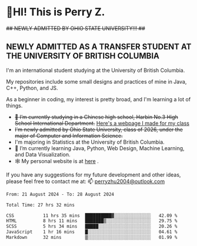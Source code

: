 # 🌄HI! This is Perry Z. <br> #
<s>## NEWLY ADMITTED BY OHIO STATE UNIVERSITY!!! ##</s>
## NEWLY ADMITTED AS A TRANSFER STUDENT AT THE UNIVERSITY OF BRITISH COLUMBIA ##
I'm an international student studying at the University of British Columbia. <br>

My repositories include some small designs and practices of mine in Java, C++, Python, and JS. <br>

As a beginner in coding, my interest is pretty broad, and I'm learning a lot of things. <br>
- <s>🔭 I’m currently studying in a Chinese high school, Harbin No.3 High School International Department.</s> [Here's a webpage I made for my class](https://perry2004.github.io/weirdos/)
- <s> I'm newly admitted by Ohio State University, class of 2026, under the major of Computer and Information Science. </s>
- I'm majoring in Statistics at the University of British Columbia. 
- 🌱 I’m currently learning Java, Python, Web Design, Machine Learning, and Data Visualization. 
- 🕸️ My personal website is at <a href="https://zhu-yp.cn">here</a> .  

If you have any suggestions for my future development and other ideas, please feel free to contact me at: 📫 [perryzhu2004@outlook.com](mailto:perryzhu2004@outlook.com)

<!--START_SECTION:waka-->

```txt
From: 21 August 2024 - To: 28 August 2024

Total Time: 27 hrs 32 mins

CSS           11 hrs 35 mins  ██████████▓░░░░░░░░░░░░░░   42.09 %
HTML          8 hrs 11 mins   ███████▒░░░░░░░░░░░░░░░░░   29.75 %
SCSS          5 hrs 34 mins   █████░░░░░░░░░░░░░░░░░░░░   20.26 %
JavaScript    1 hr 16 mins    █░░░░░░░░░░░░░░░░░░░░░░░░   04.61 %
Markdown      32 mins         ▒░░░░░░░░░░░░░░░░░░░░░░░░   01.99 %
```

<!--END_SECTION:waka-->
